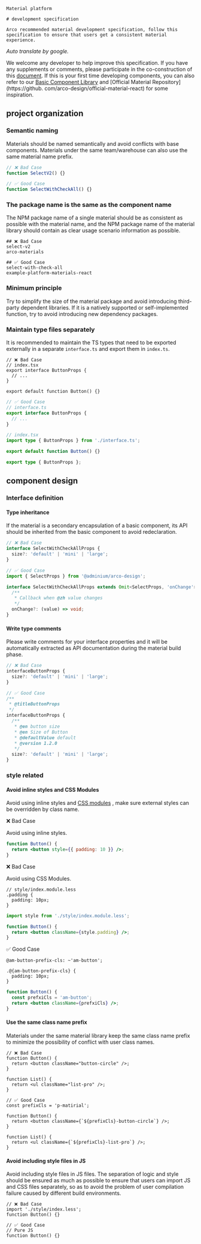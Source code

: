 `````
Material platform

# development specification

Arco recommended material development specification, follow this specification to ensure that users get a consistent material experience.
`````

*Auto translate by google.*

We welcome any developer to help improve this specification. If you have any supplements or comments, please participate in the co-construction of this [document](https://github.com/arco-design/arco-design/blob/main/site/docs/material/start.qa.en-US.md). If this is your first time developing components, you can also refer to our [Basic Component Library](https://github.com/arco-design/arco-design) and [Official Material Repository](https://github. com/arco-design/official-material-react) for some inspiration.

## project organization

### Semantic naming

Materials should be named semantically and avoid conflicts with base components. Materials under the same team/warehouse can also use the same material name prefix.

```js
// ❌ Bad Case
function SelectV2() {}

// ✅ Good Case
function SelectWithCheckAll() {}
```

### The package name is the same as the component name

The NPM package name of a single material should be as consistent as possible with the material name, and the NPM package name of the material library should contain as clear usage scenario information as possible.

```
## ❌ Bad Case
select-v2
arco-materials

## ✅ Good Case
select-with-check-all
example-platform-materials-react
```

### Minimum principle

Try to simplify the size of the material package and avoid introducing third-party dependent libraries. If it is a natively supported or self-implemented function, try to avoid introducing new dependency packages.

### Maintain type files separately

It is recommended to maintain the TS types that need to be exported externally in a separate `interface.ts` and export them in `index.ts`.

```tsx
// ❌ Bad Case
// index.tsx
export interface ButtonProps {
  // ...
}

export default function Button() {}
```

```ts
// ✅ Good Case
// interface.ts
export interface ButtonProps {
  // ...
}

// index.tsx
import type { ButtonProps } from './interface.ts';

export default function Button() {}

export type { ButtonProps };
```

## component design

### Interface definition

#### Type inheritance

If the material is a secondary encapsulation of a basic component, its API should be inherited from the basic component to avoid redeclaration.

```ts
// ❌ Bad Case
interface SelectWithCheckAllProps {
  size?: 'default' | 'mini' | 'large';
}

// ✅ Good Case
import { SelectProps } from '@adminium/arco-design';

interface SelectWithCheckAllProps extends Omit<SelectProps, 'onChange'> {
  /**
   * Callback when @zh value changes
   */
  onChange?: (value) => void;
}
```

#### Write type comments

Please write comments for your interface properties and it will be automatically extracted as API documentation during the material build phase.

```ts
// ❌ Bad Case
interfaceButtonProps {
  size?: 'default' | 'mini' | 'large';
}

// ✅ Good Case
/**
 * @titleButtonProps
 */
interfaceButtonProps {
  /**
   * @en button size
   * @en Size of Button
   * @defaultValue default
   * @version 1.2.0
   */
  size?: 'default' | 'mini' | 'large';
}
```

### style related

#### Avoid inline styles and CSS Modules

Avoid using inline styles and [CSS modules](https://github.com/css-modules/css-modules) , make sure external styles can be overridden by class name.

❌ Bad Case

Avoid using inline styles.

```jsx
function Button() {
  return <button style={{ padding: 10 }} />;
}
```

❌ Bad Case

Avoid using CSS Modules.

```less
// style/index.module.less
.padding {
  padding: 10px;
}
```

```jsx
import style from './style/index.module.less';

function Button() {
  return <button className={style.padding} />;
}
```

✅ Good Case

```less
@am-button-prefix-cls: ~'am-button';

.@{am-button-prefix-cls} {
  padding: 10px;
}
```

```jsx
function Button() {
  const prefxiCls = 'am-button';
  return <button className={prefxiCls} />;
}
```

#### Use the same class name prefix

Materials under the same material library keep the same class name prefix to minimize the possibility of conflict with user class names.

```tsx
// ❌ Bad Case
function Button() {
  return <button className="button-circle" />;
}

function List() {
  return <ul className="list-pro" />;
}
```

```tsx
// ✅ Good Case
const prefixCls = 'p-matirial';

function Button() {
  return <button className={`${prefixCls}-button-circle`} />;
}

function List() {
  return <ul className={`${prefixCls}-list-pro`} />;
}
```

#### Avoid including style files in JS

Avoid including style files in JS files. The separation of logic and style should be ensured as much as possible to ensure that users can import JS and CSS files separately, so as to avoid the problem of user compilation failure caused by different build environments.

```tsx
// ❌ Bad Case
import './style/index.less';
function Button() {}
```

```tsx
// ✅ Good Case
// Pure JS
function Button() {}
```
